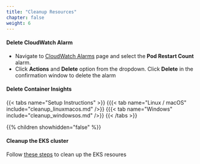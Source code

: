 ```yaml
---
title: "Cleanup Resources"
chapter: false
weight: 6
---
```


#### Delete CloudWatch Alarm
* Navigate to [CloudWatch Alarms](https://console.aws.amazon.com/cloudwatch/home#alarmsV2:) page and select the **Pod Restart Count** alarm.
* Click **Actions** and **Delete** option from the dropdown. Click **Delete** in the confirmation window to delete the alarm

#### Delete Container Insights

{{< tabs name="Setup Instructions" >}}
{{{< tab name="Linux / macOS" include="cleanup_linuxmacos.md" />}}
{{{< tab name="Windows" include="cleanup_windowsos.md" />}}
{{< /tabs >}}

{{% children showhidden="false" %}}

#### Cleanup the EKS cluster

Follow [these steps](../../deploy/cleanup) to clean up the EKS resoures
